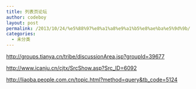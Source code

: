 ```yaml
---
title: 列表页论坛
author: codeboy
layout: post
permalink: /2013/10/24/%e5%88%97%e8%a1%a8%e9%a1%b5%e8%ae%ba%e5%9d%9b/
categories:
  - 未分类
---
```

<a href="http://groups.tianya.cn/tribe/discussionArea.jsp?groupId=39677" target="_blank">http://groups.tianya.cn/tribe/discussionArea.jsp?groupId=39677</a>

<a href="http://www.icanju.cn/cjtx/SrcShow.asp?Src_ID=6092" target="_blank">http://www.icanju.cn/cjtx/SrcShow.asp?Src_ID=6092</a>

<a href="http://liaoba.people.com.cn/topic.html?method=query&tb_code=5124" target="_blank">http://liaoba.people.com.cn/topic.html?method=query&tb_code=5124</a>
